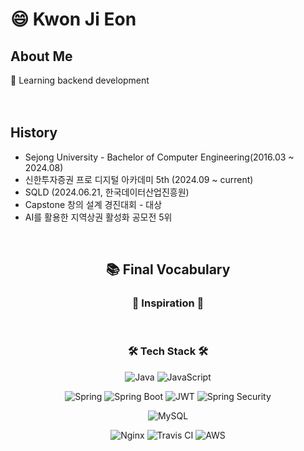 

<!--
**kwonjieon/kwonjieon** is a ✨ _special_ ✨ repository because its `README.md` (this file) appears on your GitHub profile.

Here are some ideas to get you started:

- 🔭 I’m currently working on ...
- 🌱 I’m currently learning ...
- 👯 I’m looking to collaborate on ...
- 🤔 I’m looking for help with ...
- 💬 Ask me about ...
- 📫 How to reach me: ...
- 😄 Pronouns: ...
- ⚡ Fun fact: ...
-->

<h1>😄 Kwon Ji Eon</h1>


<h2>About Me</h2>
🌱 Learning backend development</br>
</br>
</br>



  


<h2>History</h2>
<ul>
  <li>Sejong University - Bachelor of Computer Engineering(2016.03 ~ 2024.08)</li>
  <li>신한투자증권 프로 디지털 아카데미 5th (2024.09 ~ current)</li>
  <li>SQLD (2024.06.21, 한국데이터산업진흥원)</li>
  <li>Capstone 창의 설계 경진대회 - 대상</li>
  <li>AI를 활용한 지역상권 활성화 공모전 5위</li>
</ul>
</br>

<div align="center">

<h2 align="center">📚 Final Vocabulary</h2> 

 <h3> 🌟 Inspiration 🌟</h3>

</div>

</br>

<div align="center">
<h3 align="center">🛠 Tech Stack 🛠</h3>


  ![Java](https://img.shields.io/badge/java-%23ED8B00.svg?style=for-the-badge&logo=java&logoColor=white)    ![JavaScript](https://img.shields.io/badge/javascript-%23323330.svg?style=for-the-badge&logo=javascript&logoColor=%23F7DF1E) 


  ![Spring](https://img.shields.io/badge/spring-%236DB33F.svg?style=for-the-badge&logo=spring&logoColor=white) ![Spring Boot](https://img.shields.io/badge/springboot-%236DB33F.svg?style=for-the-badge&logo=springboot&logoColor=white)   ![JWT](https://img.shields.io/badge/JWT-black?style=for-the-badge&logo=JSON%20web%20tokens&logoColor=green) 
  ![Spring Security](https://img.shields.io/badge/Spring%20Security-black?style=for-the-badge&logo=Spring%20Security&logoColor=green)

<!--
![Python](https://img.shields.io/badge/python-3670A0?style=for-the-badge&logo=python&logoColor=ffdd54) 
 ![Django](https://img.shields.io/badge/django-%23092E20.svg?style=for-the-badge&logo=django&logoColor=white) 
-->



 ![MySQL](https://img.shields.io/badge/mysql-%2300f.svg?style=for-the-badge&logo=mysql&logoColor=white)




  ![Nginx](https://img.shields.io/badge/nginx-%23009639.svg?style=for-the-badge&logo=nginx&logoColor=white) 
  ![Travis CI](https://img.shields.io/badge/travisci-%232B2F33.svg?style=for-the-badge&logo=travisci&logoColor=white)
  ![AWS](https://img.shields.io/badge/AWS-%23FF9900.svg?style=for-the-badge&logo=amazon-aws&logoColor=white) 
 

</div>

